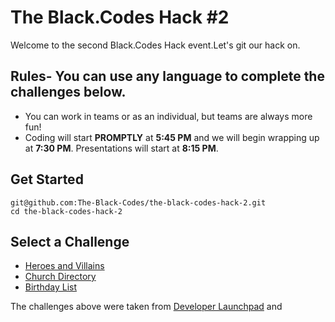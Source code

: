 # The Black.Codes Hack #2
Welcome to the second Black.Codes Hack event.Let's git our hack on.

## Rules- You can use any language to complete the challenges below. 
- You can work in teams or as an individual, but teams are always more fun!
- Coding will start **PROMPTLY** at **5:45 PM** and we will begin wrapping up at **7:30 PM**. Presentations will start at **8:15 PM**.

## Get Started 

```
git@github.com:The-Black-Codes/the-black-codes-hack-2.git
cd the-black-codes-hack-2
```

## Select a Challenge
- [Heroes and Villains](heroes-and-villains.md)
- [Church Directory](church-directory.md)
- [Birthday List](birthday-list.md)


The challenges above were taken from [Developer Launchpad](https://www.developerlaunchpad.com/)
and 
